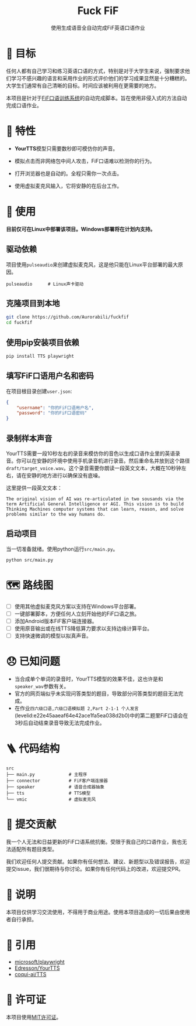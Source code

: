 <div align="center">
    <h1 align="center">Fuck FiF</h1>
    <p align="center">使用生成语音全自动完成FiF英语口语作业</p>
</div>

# 🎯 目标

任何人都有自己学习和练习英语口语的方式，特别是对于大学生来说，强制要求他们学习不感兴趣的语言和采用作业的形式评价他们的学习成果显然是十分糟糕的。大学生们通常有自己清晰的目标。时间应该被利用在更需要的地方。

本项目是针对于[FiF口语训练系统](https://www.fifedu.com/iplat/html/home/home.html)的自动完成脚本。旨在使用非侵入式的方法自动完成口语作业。
# 🌟 特性

- **YourTTS**模型只需要数秒即可模仿你的声音。

- 模拟点击而非网络包中间人攻击，FiF口语难以检测你的行为。

- 打开浏览器也是自动的。全程只需你一次点击。

- 使用虚拟麦克风输入，它将安静的在后台工作。

# 🍗 使用

**目前仅可在Linux中部署该项目。Windows部署将在计划内支持。**

## 驱动依赖
项目使用`pulseaudio`来创建虚拟麦克风，这是他只能在Linux平台部署的最大原因。
```
pulseaudio      # Linux声卡驱动
```
## 克隆项目到本地
```bash
git clone https://github.com/Aurorabili/fuckfif
cd fuckfif
```

## 使用pip安装项目依赖
```bash
pip install TTS playwright 
```

## 填写FiF口语用户名和密码
在项目根目录创建`user.json`:
```json
{
    "username": "你的FiF口语用户名",
    "password": "你的FiF口语密码"
}
```

## 录制样本声音
YourTTS需要一段10秒左右的录音来模仿你的音色以生成口语作业里的英语录音。你可以在安静的环境中使用手机录音机进行录音。然后重命名并放到这个路径`draft/target_voice.wav`。这个录音需要你朗读一段英文文本，大概在10秒钟左右，请在安静的地方进行以确保没有底噪。

这里提供一段英文文本：
```
The original vision of AI was re-articulated in two sousands via the term Artificial General Intelligence or AGI. This vision is to build Thinking Machines computer systems that can learn, reason, and solve problems similar to the way humans do.
```

## 启动项目
当一切准备就绪。使用python运行`src/main.py`。
```bash
python src/main.py
```
# 🗺️ 路线图
- [ ] 使用其他虚拟麦克风方案以支持在Windows平台部署。
- [ ] 一键部署脚本，方便任何人立刻开始他的FiF口语之旅。
- [ ] 添加Android版本FiF客户端连接器。
- [ ] 使用原音输出或在线TTS降低算力要求以支持边缘计算平台。
- [ ] 支持快速微调的模型以拟真声音。

# 😞 已知问题
- 当合成单个单词的录音时，YourTTS模型的效果不佳，这也许是和`speaker_wav`参数有关。
- 官方的网页端似乎未实现问答类型的题目，导致部分问答类型的题目无法完成。
- 在作业`四六级口语,六级口语模拟题 2,Part 2-1-1 个人发言`(levelid:e22e45aaeaf64e42ace1fa5ea038d2b0)中的第二题里FiF口语会在3秒后自动结束录音导致无法完成作业。

# 🪜 代码结构
```
src
├── main.py             # 主程序
├── connector           # FiF客户端连接器
├── speaker             # 语音合成器抽象
├── tts                 # TTS模型
└── vmic                # 虚拟麦克风
```

# 🎈 提交贡献
我一个人无法和日益更新的FiF口语系统抗衡。受限于我自己的口语作业，我也无法适配所有题目类型。

我们欢迎任何人提交贡献。如果你有任何想法、建议、新题型以及错误报告，欢迎提交issue，我们很期待与你讨论。如果你有任何代码上的改进，欢迎提交PR。

# 📝 说明
本项目仅供学习交流使用，不得用于商业用途。使用本项目造成的一切后果由使用者自行承担。

# 🔗 引用
- [microsoft/playwright](https://github.com/microsoft/playwright)
- [Edresson/YourTTS](https://github.com/Edresson/YourTTS)
- [coqui-ai/TTS](https://github.com/coqui-ai/TTS)

# 📜 许可证
本项目使用[MIT许可证](LICENSE)。